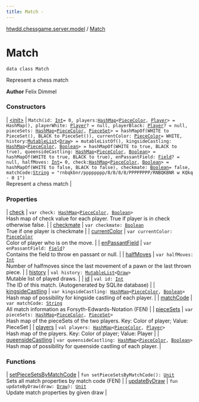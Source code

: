 ```yaml
---
title: Match - 
---
```


[htwdd.chessgame.server.model](../index.html) / [Match](./index.html)

# Match

`data class Match`

Represent a chess match

**Author**
Felix Dimmel

### Constructors

| [&lt;init&gt;](-init-.html) | `Match(id: `[`Int`](https://kotlinlang.org/api/latest/jvm/stdlib/kotlin/-int/index.html)` = 0, players: `[`HashMap`](https://kotlinlang.org/api/latest/jvm/stdlib/kotlin.collections/-hash-map/index.html)`<`[`PieceColor`](../-piece-color/index.html)`, `[`Player`](../-player/index.html)`> = HashMap(), playerWhite: `[`Player`](../-player/index.html)`? = null, playerBlack: `[`Player`](../-player/index.html)`? = null, pieceSets: `[`HashMap`](https://kotlinlang.org/api/latest/jvm/stdlib/kotlin.collections/-hash-map/index.html)`<`[`PieceColor`](../-piece-color/index.html)`, `[`PieceSet`](../-piece-set/index.html)`> = hashMapOf(WHITE to PieceSet(), BLACK to PieceSet()), currentColor: `[`PieceColor`](../-piece-color/index.html)` = WHITE, history: `[`MutableList`](https://kotlinlang.org/api/latest/jvm/stdlib/kotlin.collections/-mutable-list/index.html)`<`[`Draw`](../-draw/index.html)`> = mutableListOf(), kingsideCastling: `[`HashMap`](https://kotlinlang.org/api/latest/jvm/stdlib/kotlin.collections/-hash-map/index.html)`<`[`PieceColor`](../-piece-color/index.html)`, `[`Boolean`](https://kotlinlang.org/api/latest/jvm/stdlib/kotlin/-boolean/index.html)`> = hashMapOf(WHITE to true, BLACK to true), queensideCastling: `[`HashMap`](https://kotlinlang.org/api/latest/jvm/stdlib/kotlin.collections/-hash-map/index.html)`<`[`PieceColor`](../-piece-color/index.html)`, `[`Boolean`](https://kotlinlang.org/api/latest/jvm/stdlib/kotlin/-boolean/index.html)`> = hashMapOf(WHITE to true, BLACK to true), enPassantField: `[`Field`](../-field/index.html)`? = null, halfMoves: `[`Int`](https://kotlinlang.org/api/latest/jvm/stdlib/kotlin/-int/index.html)` = 0, check: `[`HashMap`](https://kotlinlang.org/api/latest/jvm/stdlib/kotlin.collections/-hash-map/index.html)`<`[`PieceColor`](../-piece-color/index.html)`, `[`Boolean`](https://kotlinlang.org/api/latest/jvm/stdlib/kotlin/-boolean/index.html)`> = hashMapOf(WHITE to false, BLACK to false), checkmate: `[`Boolean`](https://kotlinlang.org/api/latest/jvm/stdlib/kotlin/-boolean/index.html)` = false, matchCode: `[`String`](https://kotlinlang.org/api/latest/jvm/stdlib/kotlin/-string/index.html)` = "rnbqkbnr/pppppppp/8/8/8/8/PPPPPPPP/RNBQKBNR w KQkq - 0 1")`<br>Represent a chess match |

### Properties

| [check](check.html) | `var check: `[`HashMap`](https://kotlinlang.org/api/latest/jvm/stdlib/kotlin.collections/-hash-map/index.html)`<`[`PieceColor`](../-piece-color/index.html)`, `[`Boolean`](https://kotlinlang.org/api/latest/jvm/stdlib/kotlin/-boolean/index.html)`>`<br>Hash map of check value for each player. True if player is in check otherwise false. |
| [checkmate](checkmate.html) | `var checkmate: `[`Boolean`](https://kotlinlang.org/api/latest/jvm/stdlib/kotlin/-boolean/index.html)<br>True if one player is checkmate |
| [currentColor](current-color.html) | `var currentColor: `[`PieceColor`](../-piece-color/index.html)<br>Color of player who is on the move. |
| [enPassantField](en-passant-field.html) | `var enPassantField: `[`Field`](../-field/index.html)`?`<br>Contains the field to throw en passant or null. |
| [halfMoves](half-moves.html) | `var halfMoves: `[`Int`](https://kotlinlang.org/api/latest/jvm/stdlib/kotlin/-int/index.html)<br>Number of halfmoves since the last movement of a pawn or the last thrown piece. |
| [history](history.html) | `val history: `[`MutableList`](https://kotlinlang.org/api/latest/jvm/stdlib/kotlin.collections/-mutable-list/index.html)`<`[`Draw`](../-draw/index.html)`>`<br>Mutable list of played draws. |
| [id](id.html) | `val id: `[`Int`](https://kotlinlang.org/api/latest/jvm/stdlib/kotlin/-int/index.html)<br>The ID of this match. (Autogenerated by SQLite database) |
| [kingsideCastling](kingside-castling.html) | `var kingsideCastling: `[`HashMap`](https://kotlinlang.org/api/latest/jvm/stdlib/kotlin.collections/-hash-map/index.html)`<`[`PieceColor`](../-piece-color/index.html)`, `[`Boolean`](https://kotlinlang.org/api/latest/jvm/stdlib/kotlin/-boolean/index.html)`>`<br>Hash map of possibility for kingside castling of each player. |
| [matchCode](match-code.html) | `var matchCode: `[`String`](https://kotlinlang.org/api/latest/jvm/stdlib/kotlin/-string/index.html)<br>All match information as Forsyth-Edwards-Notation (FEN) |
| [pieceSets](piece-sets.html) | `var pieceSets: `[`HashMap`](https://kotlinlang.org/api/latest/jvm/stdlib/kotlin.collections/-hash-map/index.html)`<`[`PieceColor`](../-piece-color/index.html)`, `[`PieceSet`](../-piece-set/index.html)`>`<br>Hash map of the pieceSets of the two players. Key: Color of player; Value: PieceSet |
| [players](players.html) | `val players: `[`HashMap`](https://kotlinlang.org/api/latest/jvm/stdlib/kotlin.collections/-hash-map/index.html)`<`[`PieceColor`](../-piece-color/index.html)`, `[`Player`](../-player/index.html)`>`<br>Hash map of the players. Key: Color of player; Value: Player |
| [queensideCastling](queenside-castling.html) | `var queensideCastling: `[`HashMap`](https://kotlinlang.org/api/latest/jvm/stdlib/kotlin.collections/-hash-map/index.html)`<`[`PieceColor`](../-piece-color/index.html)`, `[`Boolean`](https://kotlinlang.org/api/latest/jvm/stdlib/kotlin/-boolean/index.html)`>`<br>Hash map of possibility for queenside castling of each player. |

### Functions

| [setPieceSetsByMatchCode](set-piece-sets-by-match-code.html) | `fun setPieceSetsByMatchCode(): `[`Unit`](https://kotlinlang.org/api/latest/jvm/stdlib/kotlin/-unit/index.html)<br>Sets all match properties by match code (FEN) |
| [updateByDraw](update-by-draw.html) | `fun updateByDraw(draw: `[`Draw`](../-draw/index.html)`): `[`Unit`](https://kotlinlang.org/api/latest/jvm/stdlib/kotlin/-unit/index.html)<br>Update match properties by given draw |

